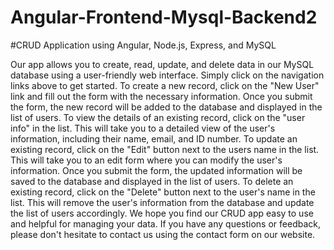 # Angular-Frontend-Mysql-Backend2

#CRUD Application using Angular, Node.js, Express, and MySQL

Our app allows you to create, read, update, and delete data in our MySQL database using a user-friendly web interface. Simply click on the navigation links above to get started.
To create a new record, click on the "New User" link and fill out the form with the necessary information. Once you submit the form, the new record will be added to the database and displayed in the list of users.
To view the details of an existing record, click on the "user info" in the list. This will take you to a detailed view of the user's information, including their name, email, and ID number.
To update an existing record, click on the "Edit" button next to the users name in the list. This will take you to an edit form where you can modify the user's information. Once you submit the form, the updated information will be saved to the database and displayed in the list of users.
To delete an existing record, click on the "Delete" button next to the user's name in the list. This will remove the user's information from the database and update the list of users accordingly.
We hope you find our CRUD app easy to use and helpful for managing your data. If you have any questions or feedback, please don't hesitate to contact us using the contact form on our website.

